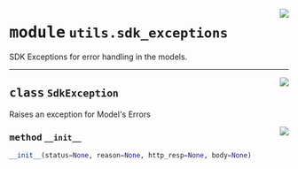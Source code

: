 <!-- markdownlint-disable -->

<a href="https://github.com/pinterest/pinterest-python-sdk/blob/main/pinterest/utils/sdk_exceptions.py#L0"><img align="right" style="float:right;" src="https://img.shields.io/badge/-source-cccccc?style=flat-square"></a>

# <kbd>module</kbd> `utils.sdk_exceptions`
SDK Exceptions for error handling in the models. 



---

<a href="https://github.com/pinterest/pinterest-python-sdk/blob/main/pinterest/utils/sdk_exceptions.py#L5"><img align="right" style="float:right;" src="https://img.shields.io/badge/-source-cccccc?style=flat-square"></a>

## <kbd>class</kbd> `SdkException`
Raises an exception for Model's Errors 

<a href="https://github.com/pinterest/pinterest-python-sdk/blob/main/pinterest/utils/sdk_exceptions.py#L7"><img align="right" style="float:right;" src="https://img.shields.io/badge/-source-cccccc?style=flat-square"></a>

### <kbd>method</kbd> `__init__`

```python
__init__(status=None, reason=None, http_resp=None, body=None)
```









